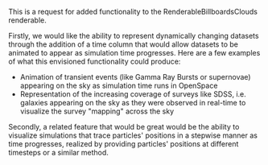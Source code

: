 This is a request for added functionality to the RenderableBillboardsClouds renderable. 

Firstly, we would like the ability to represent dynamically changing datasets through the addition of a time column that would allow 
datasets to be animated to appear as simulation time progresses. Here are a few examples of what this envisioned functionality could produce:
  * Animation of transient events (like Gamma Ray Bursts or supernovae) appearing on the sky as simulation time runs in OpenSpace
  * Representation of the increasing coverage of surveys like SDSS, i.e. galaxies appearing on the sky as they were observed in real-time 
  to visualize the survey "mapping" across the sky

Secondly, a related feature that would be great would be the ability to visualize simulations that trace particles' positions in a 
stepwise manner as time progresses, realized by providing particles' positions at different timesteps or a similar method.
